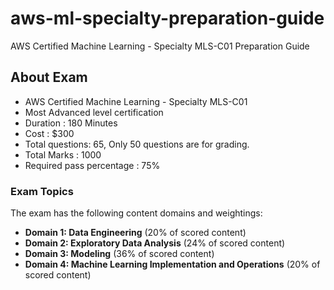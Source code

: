 # aws-ml-specialty-preparation-guide
AWS Certified Machine Learning - Specialty MLS-C01 Preparation Guide


## About Exam
- AWS Certified Machine Learning - Specialty MLS-C01
- Most Advanced level certification
- Duration : 180 Minutes
- Cost : $300 
- Total questions: 65, Only 50 questions are for grading.
- Total Marks : 1000
- Required pass percentage : 75%
  
### Exam Topics
The exam has the following content domains and weightings:
- **Domain 1: Data Engineering** (20% of scored content)
- **Domain 2: Exploratory Data Analysis** (24% of scored content)
- **Domain 3: Modeling** (36% of scored content)
- **Domain 4: Machine Learning Implementation and Operations** (20% of scored
content) 

